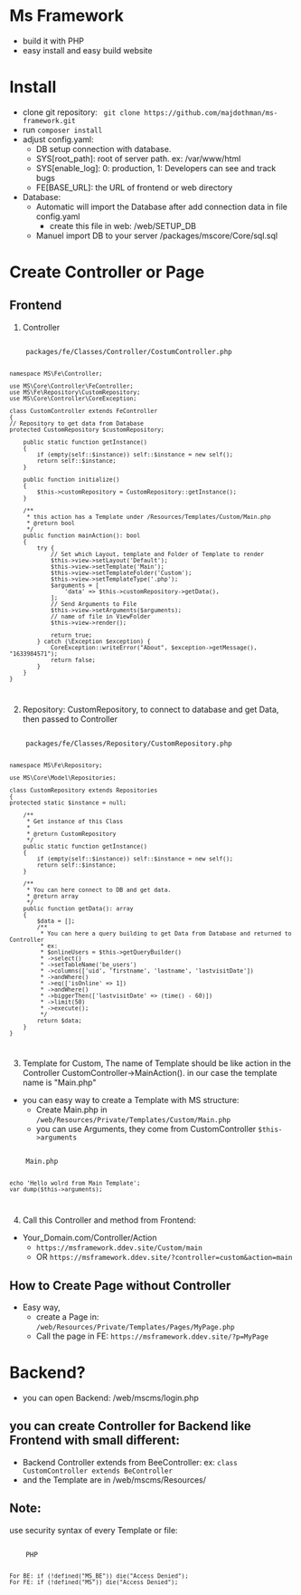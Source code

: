 # Ms Framework

- build it with PHP
- easy install and easy build website

# Install

- clone git repository: ` git clone https://github.com/majdothman/ms-framework.git`
- run `composer install`
- adjust config.yaml:
    - DB setup connection with database.
    - SYS[root_path]: root of server path. ex: /var/www/html
    - SYS[enable_log]: 0: production, 1: Developers can see and track bugs
    - FE[BASE_URL]: the URL of frontend or web directory
- Database:
    - Automatic will import the Database after add connection data in file config.yaml
        - create this file in web: /web/SETUP_DB
    - Manuel import DB to your server /packages/mscore/Core/sql.sql

# Create Controller or Page

## Frontend

1. Controller

<code>
    packages/fe/Classes/Controller/CostumController.php

    namespace MS\Fe\Controller;
    
    use MS\Core\Controller\FeController;
    use MS\Fe\Repository\CustomRepository;
    use MS\Core\Controller\CoreException;
    
    class CustomController extends FeController
    {
    // Repository to get data from Database
    protected CustomRepository $customRepository;
    
        public static function getInstance()
        {
            if (empty(self::$instance)) self::$instance = new self();
            return self::$instance;
        }
    
        public function initialize()
        {
            $this->customRepository = CustomRepository::getInstance();
        }
    
        /**
         * this action has a Template under /Resources/Templates/Custom/Main.php
         * @return bool
         */
        public function mainAction(): bool
        {
            try {
                // Set which Layout, template and Folder of Template to render
                $this->view->setLayout('Default');
                $this->view->setTemplate('Main');
                $this->view->setTemplateFolder('Custom');
                $this->view->setTemplateType('.php');
                $arguments = [
                    'data' => $this->customRepository->getData(),
                ];
                // Send Arguments to File
                $this->view->setArguments($arguments);
                // name of file in ViewFolder
                $this->view->render();
    
                return true;
            } catch (\Exception $exception) {
                CoreException::writeError("About", $exception->getMessage(), "1633984571");
                return false;
            }
        }
    }

</code>

2. Repository: CustomRepository, to connect to database and get Data, then passed to Controller

<code>
    packages/fe/Classes/Repository/CustomRepository.php 

    namespace MS\Fe\Repository;

    use MS\Core\Model\Repositories;
    
    class CustomRepository extends Repositories
    {
    protected static $instance = null;
    
        /**
         * Get instance of this Class
         *
         * @return CustomRepository
         */
        public static function getInstance()
        {
            if (empty(self::$instance)) self::$instance = new self();
            return self::$instance;
        }
    
        /**
         * You can here connect to DB and get data.
         * @return array
         */
        public function getData(): array
        {
            $data = [];
            /**
             * You can here a query building to get Data from Database and returned to Controller
             * ex:
             * $onlineUsers = $this->getQueryBuilder()
             * ->select()
             * ->setTableName('be_users')
             * ->columns(['uid', 'firstname', 'lastname', 'lastvisitDate'])
             * ->andWhere()
             * ->eq(['isOnline' => 1])
             * ->andWhere()
             * ->biggerThen(['lastvisitDate' => (time() - 60)])
             * ->limit(50)
             * ->execute();
             */
            return $data;
        }
    }

</code>

3. Template for Custom, The name of Template should be like action in the Controller CustomController->MainAction(). in our case the template name is "Main.php"

- you can easy way to create a Template with MS structure:
    - Create Main.php in `/web/Resources/Private/Templates/Custom/Main.php`
    - you can use Arguments, they come from CustomController `$this->arguments`

<code>
    Main.php

    echo 'Hello wolrd from Main Template';
    var_dump($this->arguments);

</code>

4. Call this Controller and method from Frontend:

- Your_Domain.com/Controller/Action
    - `https://msframework.ddev.site/Custom/main`
    - OR `https://msframework.ddev.site/?controller=custom&action=main`

## How to Create Page without Controller

- Easy way,
    - create a Page in: `/web/Resources/Private/Templates/Pages/MyPage.php`
    - Call the page in FE: `https://msframework.ddev.site/?p=MyPage`

# Backend?

- you can open Backend: /web/mscms/login.php

## you can create Controller for Backend like Frontend with small different:

- Backend Controller extends from BeeController: ex: `class CustomController extends BeController`
- and the Template are in /web/mscms/Resources/

## Note:
use security syntax of every Template or file:

<code>
    PHP

    For BE: if (!defined("MS_BE")) die("Access Denied");
    For FE: if (!defined("MS")) die("Access Denied");
</code>
